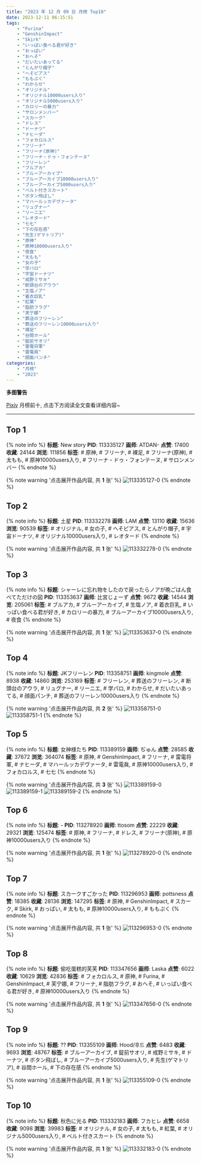 ```yaml
---
title: "2023 年 12 月 09 日 月榜 Top10"
date: 2023-12-11 06:15:51
tags:
    - "Furina"
    - "GenshinImpact"
    - "Skirk"
    - "いっぱい食べる君が好き"
    - "おっぱい"
    - "おへそ"
    - "だいたいあってる"
    - "とんがり帽子"
    - "へそピアス"
    - "ももぷく"
    - "わからせ"
    - "オリジナル"
    - "オリジナル10000users入り"
    - "オリジナル5000users入り"
    - "カロリーの暴力"
    - "サロンメンバー"
    - "スカーク"
    - "ドレス"
    - "ドーナツ"
    - "ナヒーダ"
    - "フォカロルス"
    - "フリーナ"
    - "フリーナ(原神)"
    - "フリーナ・ドゥ・フォンテーヌ"
    - "フリーレン"
    - "ブルアカ"
    - "ブルーアーカイブ"
    - "ブルーアーカイブ10000users入り"
    - "ブルーアーカイブ5000users入り"
    - "ベルト付きスカート"
    - "ボタン飛ばし"
    - "マハールッカデヴァータ"
    - "リュグナー"
    - "リーニエ"
    - "レオタード"
    - "七七"
    - "下の存在感"
    - "先生(ゲマトリア)"
    - "原神"
    - "原神10000users入り"
    - "夜食"
    - "太もも"
    - "女の子"
    - "学パロ"
    - "宇宙ドーナツ"
    - "戒野ミサキ"
    - "断頭台のアウラ"
    - "生塩ノア"
    - "着衣巨乳"
    - "紅葉"
    - "脂肪フラグ"
    - "芙宁娜"
    - "葬送のフリーレン"
    - "葬送のフリーレン10000users入り"
    - "裸足"
    - "谷間ホール"
    - "錠前サオリ"
    - "雷電将軍"
    - "雷電眞"
    - "顔面パンチ"
categories:
    - "月榜"
    - "2023"
---
```


<i class="fa fa-triangle-exclamation"></i>**多图警告**<i class="fa fa-triangle-exclamation"></i>

[Pixiv](https://www.pixiv.net/) 月榜前十, 点击下方阅读全文查看详细内容~

<!-- more -->

---

## Top 1

{% note info %}
**标题**: New story
**PID**: 113335127 **画师**: ATDAN-
**点赞**: 17400 **收藏**: 24144 **浏览**: 111856
**标签**: # 原神, # フリーナ, # 裸足, # フリーナ(原神), # 太もも, # 原神10000users入り, # フリーナ・ドゥ・フォンテーヌ, # サロンメンバー
{% endnote %}

{% note warning '点击展开作品内容, 共 **1** 张' %}
![113335127-0](https://i.pixiv.re/img-original/img/2023/11/12/02/22/12/113335127_p0.jpg)
{% endnote %}

## Top 2

{% note info %}
**标题**: 土星
**PID**: 113332278 **画师**: LAM
**点赞**: 13110 **收藏**: 15636 **浏览**: 90539
**标签**: # オリジナル, # 女の子, # へそピアス, # とんがり帽子, # 宇宙ドーナツ, # オリジナル10000users入り, # レオタード
{% endnote %}

{% note warning '点击展开作品内容, 共 **1** 张' %}
![113332278-0](https://i.pixiv.re/img-original/img/2023/11/12/00/00/45/113332278_p0.jpg)
{% endnote %}

## Top 3

{% note info %}
**标题**: シャーレに忘れ物をしたので戻ったらノアが晩ごはん食べてただけの図
**PID**: 113353637 **画师**: 比宮じょーず
**点赞**: 9672 **收藏**: 14544 **浏览**: 205061
**标签**: # ブルアカ, # ブルーアーカイブ, # 生塩ノア, # 着衣巨乳, # いっぱい食べる君が好き, # カロリーの暴力, # ブルーアーカイブ10000users入り, # 夜食
{% endnote %}

{% note warning '点击展开作品内容, 共 **1** 张' %}
![113353637-0](https://i.pixiv.re/img-original/img/2023/11/12/19/06/57/113353637_p0.png)
{% endnote %}

## Top 4

{% note info %}
**标题**: JKフリーレン
**PID**: 113358751 **画师**: kingmole
**点赞**: 8938 **收藏**: 14860 **浏览**: 253169
**标签**: # フリーレン, # 葬送のフリーレン, # 断頭台のアウラ, # リュグナー, # リーニエ, # 学パロ, # わからせ, # だいたいあってる, # 顔面パンチ, # 葬送のフリーレン10000users入り
{% endnote %}

{% note warning '点击展开作品内容, 共 **2** 张' %}
![113358751-0](https://i.pixiv.re/img-original/img/2023/11/12/21/45/44/113358751_p0.jpg)
![113358751-1](https://i.pixiv.re/img-original/img/2023/11/12/21/45/44/113358751_p1.jpg)
{% endnote %}

## Top 5

{% note info %}
**标题**: 女神様たち
**PID**: 113389159 **画师**: ぢゅん
**点赞**: 28585 **收藏**: 37672 **浏览**: 364074
**标签**: # 原神, # GenshinImpact, # フリーナ, # 雷電将軍, # ナヒーダ, # マハールッカデヴァータ, # 雷電眞, # 原神10000users入り, # フォカロルス, # 七七
{% endnote %}

{% note warning '点击展开作品内容, 共 **3** 张' %}
![113389159-0](https://i.pixiv.re/img-original/img/2023/11/14/00/00/47/113389159_p0.jpg)
![113389159-1](https://i.pixiv.re/img-original/img/2023/11/14/00/00/47/113389159_p1.jpg)
![113389159-2](https://i.pixiv.re/img-original/img/2023/11/14/00/00/47/113389159_p2.jpg)
{% endnote %}

## Top 6

{% note info %}
**标题**: -
**PID**: 113278920 **画师**: ttosom
**点赞**: 22229 **收藏**: 29321 **浏览**: 125474
**标签**: # 原神, # フリーナ, # ドレス, # フリーナ(原神), # 原神10000users入り
{% endnote %}

{% note warning '点击展开作品内容, 共 **1** 张' %}
![113278920-0](https://i.pixiv.re/img-original/img/2023/11/10/01/54/10/113278920_p0.jpg)
{% endnote %}

## Top 7

{% note info %}
**标题**: スカークすごかった
**PID**: 113296953 **画师**: pottsness
**点赞**: 18385 **收藏**: 28136 **浏览**: 147295
**标签**: # 原神, # GenshinImpact, # スカーク, # Skirk, # おっぱい, # 太もも, # 原神10000users入り, # ももぷく
{% endnote %}

{% note warning '点击展开作品内容, 共 **1** 张' %}
![113296953-0](https://i.pixiv.re/img-original/img/2023/11/10/21/44/22/113296953_p0.jpg)
{% endnote %}

## Top 8

{% note info %}
**标题**: 偷吃蛋糕的芙芙
**PID**: 113347656 **画师**: Laska
**点赞**: 6022 **收藏**: 10629 **浏览**: 42836
**标签**: # フォカロルス, # 原神, # Furina, # GenshinImpact, # 芙宁娜, # フリーナ, # 脂肪フラグ, # おへそ, # いっぱい食べる君が好き, # 原神10000users入り
{% endnote %}

{% note warning '点击展开作品内容, 共 **1** 张' %}
![113347656-0](https://i.pixiv.re/img-original/img/2023/11/12/15/10/39/113347656_p0.jpg)
{% endnote %}

## Top 9

{% note info %}
**标题**: ??
**PID**: 113355109 **画师**: Hood/후드
**点赞**: 6483 **收藏**: 9693 **浏览**: 48767
**标签**: # ブルーアーカイブ, # 錠前サオリ, # 戒野ミサキ, # ドーナツ, # ボタン飛ばし, # ブルーアーカイブ5000users入り, # 先生(ゲマトリア), # 谷間ホール, # 下の存在感
{% endnote %}

{% note warning '点击展开作品内容, 共 **1** 张' %}
![113355109-0](https://i.pixiv.re/img-original/img/2023/11/12/20/00/03/113355109_p0.png)
{% endnote %}

## Top 10

{% note info %}
**标题**: 秋色に光る
**PID**: 113332183 **画师**: フカヒレ
**点赞**: 6658 **收藏**: 9098 **浏览**: 39983
**标签**: # オリジナル, # 女の子, # 太もも, # 紅葉, # オリジナル5000users入り, # ベルト付きスカート
{% endnote %}

{% note warning '点击展开作品内容, 共 **1** 张' %}
![113332183-0](https://i.pixiv.re/img-original/img/2023/11/12/00/00/25/113332183_p0.jpg)
{% endnote %}
